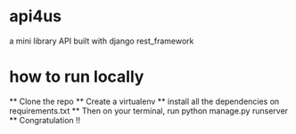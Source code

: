 # api4us
a mini library API built with django rest_framework


# how to run locally

** Clone the repo
** Create a virtualenv
** install all the dependencies on requirements.txt 
** Then on your terminal, run python manage.py runserver
** Congratulation !!
